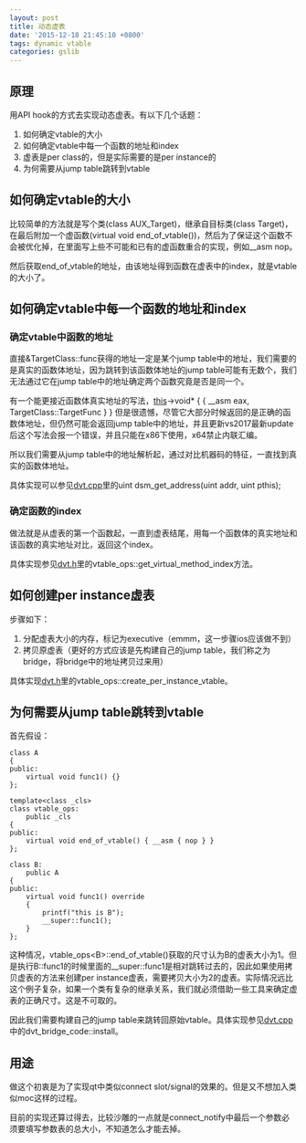 ```yaml
---
layout: post
title: 动态虚表
date: '2015-12-18 21:45:10 +0800'
tags: dynamic vtable
categories: gslib
---
```

## 原理
用API hook的方式去实现动态虚表。有以下几个话题：

1. 如何确定vtable的大小
2. 如何确定vtable中每一个函数的地址和index
3. 虚表是per class的，但是实际需要的是per instance的
4. 为何需要从jump table跳转到vtable

## 如何确定vtable的大小

比较简单的方法就是写个类(class AUX_Target)，继承自目标类(class Target)，在最后附加一个虚函数(virtual void end_of_vtable())，然后为了保证这个函数不会被优化掉，在里面写上些不可能和已有的虚函数重合的实现，例如__asm nop。

然后获取end_of_vtable的地址，由该地址得到函数在虚表中的index，就是vtable的大小了。

## 如何确定vtable中每一个函数的地址和index

### 确定vtable中函数的地址

直接&TargetClass::func获得的地址一定是某个jump table中的地址，我们需要的是真实的函数体地址，因为跳转到该函数体地址的jump table可能有无数个，我们无法通过它在jump table中的地址确定两个函数究竟是否是同一个。

有一个能更接近函数体真实地址的写法，[this]()->void* { { __asm eax, TargetClass::TargetFunc } } 但是很遗憾，尽管它大部分时候返回的是正确的函数体地址，但仍然可能会返回jump table中的地址，并且更新vs2017最新update后这个写法会报一个错误，并且只能在x86下使用，x64禁止内联汇编。

所以我们需要从jump table中的地址解析起，通过对比机器码的特征，一直找到真实的函数体地址。

具体实现可以参见[dvt.cpp](https://github.com/lymastee/gslib/blob/master/src/gslib/dvt.cpp)里的uint dsm_get_address(uint addr, uint pthis);

### 确定函数的index

做法就是从虚表的第一个函数起，一直到虚表结尾，用每一个函数体的真实地址和该函数的真实地址对比，返回这个index。

具体实现参见[dvt.h](https://github.com/lymastee/gslib/blob/master/include/gslib/dvt.h)里的vtable_ops::get_virtual_method_index方法。

## 如何创建per instance虚表

步骤如下：

1. 分配虚表大小的内存，标记为executive（emmm，这一步骤ios应该做不到）
2. 拷贝原虚表（更好的方式应该是先构建自己的jump table，我们称之为bridge，将bridge中的地址拷贝过来用）

具体实现[dvt.h](https://github.com/lymastee/gslib/blob/master/include/gslib/dvt.h)里的vtable_ops::create_per_instance_vtable。

## 为何需要从jump table跳转到vtable

首先假设：

    class A
    {
    public:
        virtual void func1() {}
    };
    
    template<class _cls>
    class vtable_ops:
        public _cls
    {
    public:
        virtual void end_of_vtable() { __asm { nop } }
    };
    
    class B:
        public A
    {
    public:
        virtual void func1() override
        {
            printf("this is B");
            __super::func1();
        }
    };
    
这种情况，vtable_ops&lt;B&gt;::end_of_vtable()获取的尺寸认为B的虚表大小为1。但是执行B::func1的时候里面的__super::func1是相对跳转过去的，因此如果使用拷贝虚表的方法来创建per instance虚表，需要拷贝大小为2的虚表。实际情况远比这个例子复杂，如果一个类有复杂的继承关系，我们就必须借助一些工具来确定虚表的正确尺寸。这是不可取的。

因此我们需要构建自己的jump table来跳转回原始vtable。具体实现参见[dvt.cpp](https://github.com/lymastee/gslib/blob/master/src/gslib/dvt.cpp)中的dvt_bridge_code::install。

## 用途

做这个初衷是为了实现qt中类似connect slot/signal的效果的。但是又不想加入类似moc这样的过程。

目前的实现还算过得去，比较沙雕的一点就是connect_notify中最后一个参数必须要填写参数表的总大小，不知道怎么才能去掉。